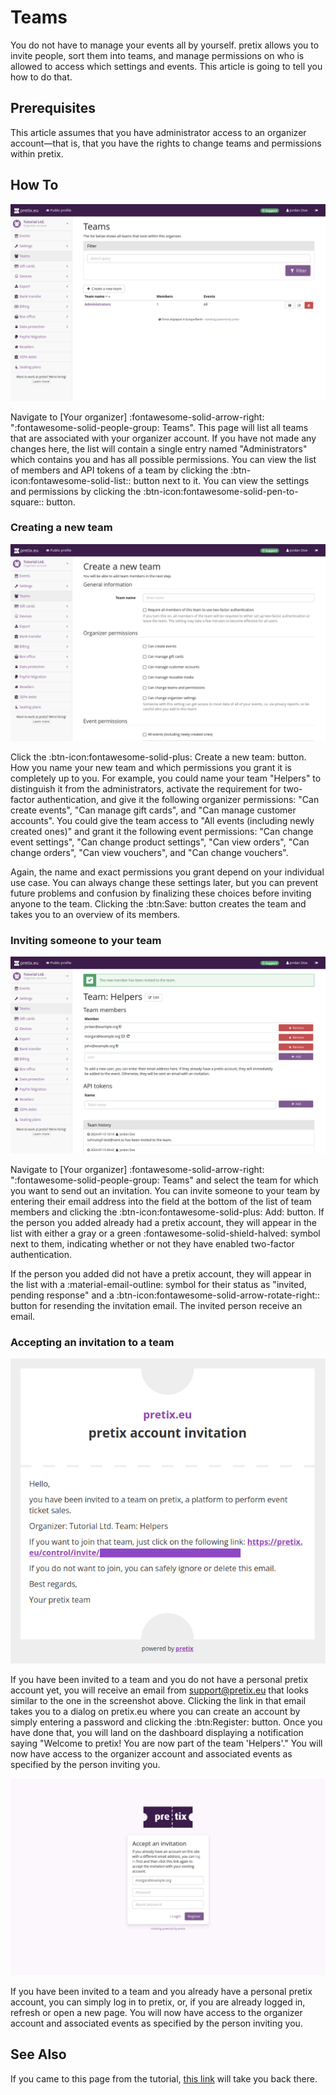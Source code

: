 # Teams

You do not have to manage your events all by yourself. 
pretix allows you to invite people, sort them into teams, and manage permissions on who is allowed to access which settings and events. 
This article is going to tell you how to do that. 

## Prerequisites

This article assumes that you have administrator access to an organizer account—that is, that you have the rights to change teams and permissions within pretix. 

## How To 

![Page titled 'Teams', listing a team called 'Administrators' and showing buttons for creating, editing and viewing teams.](../assets/screens/teams/teams.png "Teams screenshot") 

Navigate to [Your organizer] :fontawesome-solid-arrow-right: ":fontawesome-solid-people-group: Teams". 
This page will list all teams that are associated with your organizer account. 
If you have not made any changes here, the list will contain a single entry named "Administrators" which contains you and has all possible permissions. 
You can view the list of members and API tokens of a team by clicking the :btn-icon:fontawesome-solid-list:: button next to it. 
You can view the settings and permissions by clicking the :btn-icon:fontawesome-solid-pen-to-square:: button. 

### Creating a new team

![Page titled 'Create a new team', with a name input, the option to require 2FA as well as several organizer and event permission settings.](../assets/screens/teams/create-team.png "Create a new team screenshot") 

Click the :btn-icon:fontawesome-solid-plus: Create a new team: button. 
How you name your new team and which permissions you grant it is completely up to you. 
For example, you could name your team "Helpers" to distinguish it from the administrators, activate the requirement for two-factor authentication, and give it the following organizer permissions: 
"Can create events", "Can manage gift cards", and "Can manage customer accounts". 
You could give the team access to "All events (including newly created ones)" and grant it the following event permissions: 
"Can change event settings", "Can change product settings", "Can view orders", "Can change orders", "Can view vouchers", and "Can change vouchers". 

Again, the name and exact permissions you grant depend on your individual use case. 
You can always change these settings later, but you can prevent future problems and confusion by finalizing these choices before inviting anyone to the team. 
Clicking the :btn:Save: button creates the team and takes you to an overview of its members. 

### Inviting someone to your team

![Page titled 'Team: Helpers', listing three members, one of them has a mail icon next to their email address.](../assets/screens/teams/team-invite.png "Team: Helpers screenshot") 

Navigate to [Your organizer] :fontawesome-solid-arrow-right: ":fontawesome-solid-people-group: Teams" and select the team for which you want to send out an invitation. 
You can invite someone to your team by entering their email address into the field at the bottom of the list of team members and clicking the :btn-icon:fontawesome-solid-plus: Add: button. 
If the person you added already had a pretix account, they will appear in the list with either a gray or a green :fontawesome-solid-shield-halved: symbol next to them, indicating whether or not they have enabled two-factor authentication. 

If the person you added did not have a pretix account, they will appear in the list with a :material-email-outline: symbol for their status as "invited, pending response" and a :btn-icon:fontawesome-solid-arrow-rotate-right:: button for resending the invitation email. 
The invited person receive an email. 


### Accepting an invitation to a team

![Email titled 'pretix account invitation', specifying the organizer Tutorial Ltd. and the team Helpers, displaying a link for joining that team.](../assets/screens/teams/account-invitation.png "pretix account invitation screenshot") 

If you have been invited to a team and you do not have a personal pretix account yet, you will receive an email from support@pretix.eu that looks similar to the one in the screenshot above. 
Clicking the link in that email takes you to a dialog on pretix.eu where you can create an account by simply entering a password and clicking the :btn:Register: button. 
Once you have done that, you will land on the dashboard displaying a notification saying "Welcome to pretix! You are now part of the team 'Helpers'." 
You will now have access to the organizer account and associated events as specified by the person inviting you. 

![Page titled 'Accept an invitation' with inputs for email address and password as well as buttons for logging in or registering.](../assets/screens/teams/accept-invitation.png "pretix accept an invitation screenshot") 

If you have been invited to a team and you already have a personal pretix account, you can simply log in to pretix, or, if you are already logged in, refresh or open a new page. 
You will now have access to the organizer account and associated events as specified by the person inviting you. 

## See Also 

If you came to this page from the tutorial, [this link](../tutorial/organizer-account.md)  will take you back there. 